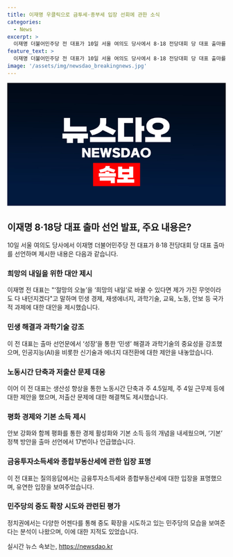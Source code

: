 ```yaml
---
title: 이재명 우클릭으로 금투세·종부세 입장 선회에 관한 소식
categories:
  - News
excerpt: >
  이재명 더불어민주당 전 대표가 10일 서울 여의도 당사에서 8·18 전당대회 당 대표 출마를 선언했다. 이재명 전 대표는 출마 선언에서 민생 경제와 재생에너지, 과학기술, 교육, 노동, 안보 등 국가적 과제에 대한 대안을 제시했으며, 신기술, 기후 위기, 저출산 대응 등 미래 과제에 대한 비전을 제시하며 중도 확장을 시도하는 모습을 보였다. 이 전 대표의 출마 선언은 주목받고 있지만, 민주당의 최근 강공적인 입장과의 모순적인 면도 지적되고 있다.
feature_text: >
  이재명 더불어민주당 전 대표가 10일 서울 여의도 당사에서 8·18 전당대회 당 대표 출마를 선언했다. 이재명 전 대표는 출마 선언에서 민생 경제와 재생에너지, 과학기술, 교육, 노동, 안보 등 국가적 과제에 대한 대안을 제시했으며, 신기술, 기후 위기, 저출산 대응 등 미래 과제에 대한 비전을 제시하며 중도 확장을 시도하는 모습을 보였다. 이 전 대표의 출마 선언은 주목받고 있지만, 민주당의 최근 강공적인 입장과의 모순적인 면도 지적되고 있다.
image: '/assets/img/newsdao_breakingnews.jpg'
---
```


<p><img src="/assets/img/newsdao_breakingnews.jpg" alt="flaretime 속보" /></p>

<h2 data-ke-size="size26">이재명 8·18당 대표 출마 선언 발표, 주요 내용은?</h2>

<p data-ke-size="size16">10일 서울 여의도 당사에서 이재명 더불어민주당 전 대표가 8·18 전당대회 당 대표 출마를 선언하며 제시한 내용은 다음과 같습니다.</p>

<h3>희망의 내일을 위한 대안 제시</h3>

<p data-ke-size="size16">이재명 전 대표는 "‘절망의 오늘’을 ‘희망의 내일’로 바꿀 수 있다면 제가 가진 무엇이라도 다 내던지겠다"고 말하며 민생 경제, 재생에너지, 과학기술, 교육, 노동, 안보 등 국가적 과제에 대한 대안을 제시했습니다.</p>

<h3>민생 해결과 과학기술 강조</h3>

<p data-ke-size="size16">이 전 대표는 출마 선언문에서 ‘성장’을 통한 ‘민생’ 해결과 과학기술의 중요성을 강조했으며, 인공지능(AI)을 비롯한 신기술과 에너지 대전환에 대한 제안을 내놓았습니다.</p>

<h3>노동시간 단축과 저출산 문제 대응</h3>

<p data-ke-size="size16">이어 이 전 대표는 생산성 향상을 통한 노동시간 단축과 주 4.5일제, 주 4일 근무제 등에 대한 제안을 했으며, 저출산 문제에 대한 해결책도 제시했습니다.</p>

<h3>평화 경제와 기본 소득 제시</h3>

<p data-ke-size="size16">안보 강화와 함께 평화를 통한 경제 활성화와 기본 소득 등의 개념을 내세웠으며, ‘기본’ 정책 방안을 출마 선언에서 17번이나 언급했습니다.</p>

<h3>금융투자소득세와 종합부동산세에 관한 입장 표명</h3>

<p data-ke-size="size16">이 전 대표는 질의응답에서는 금융투자소득세와 종합부동산세에 대한 입장을 표명했으며, 유연한 입장을 보여주었습니다.</p>

<h3>민주당의 중도 확장 시도와 관련된 평가</h3>

<p data-ke-size="size16">정치권에서는 다양한 어젠다를 통해 중도 확장을 시도하고 있는 민주당의 모습을 보여준다는 분석이 나왔으며, 이에 대한 지적도 있었습니다.</p>
실시간 뉴스 속보는, <a href="https://newsdao.kr" rel="dofollow">https://newsdao.kr</a>


